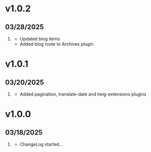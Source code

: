 # v1.0.2
## 03/28/2025

1. [](#improved)
    * Updated blog items
    * Added blog route to Archives plugin 
  
# v1.0.1
## 03/20/2025

1. [](#improved)
    * Added pagination, translate-date and twig-extensions plugins

# v1.0.0
## 03/18/2025

1. [](#new)
    * ChangeLog started...
